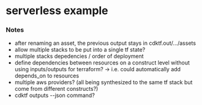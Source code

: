 # serverless example


### Notes
- after renaming an asset, the previous output stays in cdktf.out/.../assets
- allow multiple stacks to be put into a single tf state?
- multiple stacks depedencies / order of deployment
- define dependencies between resources on a construct level without using inputs/outputs for terraform? -> i.e. could automatically add depends_on to resources
- multiple aws providers? (all being synthesized to the same tf stack but come from different constructs?)
- cdktf outputs --json command?
